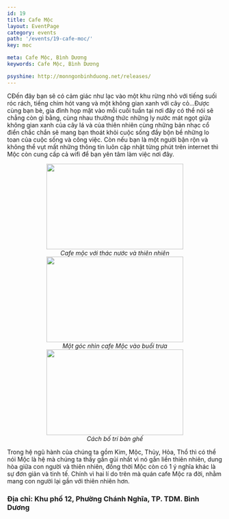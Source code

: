 ```yaml
---
id: 19
title: Cafe Mộc
layout: EventPage
category: events
path: '/events/19-cafe-moc/'
key: moc

meta: Cafe Mộc, Bình Dương
keywords: Cafe Mộc, Bình Dương

psyshine: http://monngonbinhduong.net/releases/
---
```


CĐến đây bạn sẽ có cảm giác như lạc vào một khu rừng nhỏ với tiếng suối róc rách, tiếng chim hót vang và một không gian xanh với cây cỏ…Được cùng bạn bè, gia đình họp mặt vào mỗi cuối tuần tại nơi đây có thể nói sẽ chẳng còn gì bằng, cùng nhau thưởng thức những ly nước mát ngọt giữa không gian xanh của cây lá và của thiên nhiên cùng những bản nhạc cổ điển chắc chắn sẽ mang bạn thoát khỏi cuộc sống đầy bộn bề những lo toan của cuộc sống và công việc. Còn nếu bạn là một người bận rộn và không thể vụt mất những thông tin luôn cập nhật từng phút trên internet thì Mộc còn cung cấp cả wifi để bạn yên tâm làm việc nơi đây.

<div align="center"><img src="http://dulichbinhduong.org.vn/uploads/images/IMG_0046.JPG" width="320px" height="200px"></div>

<center><em>Cafe mộc với thác nước và thiên nhiên</em></center>

<div align="center"><img src="http://dulichbinhduong.org.vn/uploads/images/IMG_0048.JPG" width="320px" height="200px"></div>

<center><em>Một góc nhìn cafe Mộc vào buổi trưa</em></center>

<div align="center"><img src="http://dulichbinhduong.org.vn/uploads/images/IMG_0042.JPG" width="320px" height="200px"></div>

<center><em>Cách bố trí bàn ghế</em></center>

Trong hệ ngũ hành của chúng ta gồm Kim, Mộc, Thủy, Hỏa, Thổ thì có thể nói Mộc là hệ mà chúng ta thấy gần gủi nhất vì nó gắn liền thiên nhiên, dung hòa giữa con người và thiên nhiên, đồng thời Mộc còn có 1 ý nghĩa khác là sự đơn giản và tinh tế. Chính vì hai lí do trên mà quán cafe Mộc ra đời, nhằm mang con người lại gần với thiên nhiên hơn.

<h3>Địa chỉ: Khu phố 12, Phường Chánh Nghĩa, TP. TDM. Bình Dương </h3>
